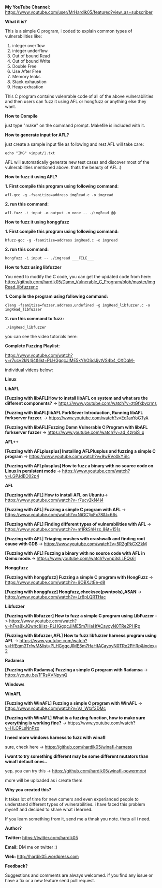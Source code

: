 **My YouTube Channel:** https://www.youtube.com/user/MrHardik05/featured?view_as=subscriber

**What it is?**

This is a simple C program, i coded to explain common types of vulnerabilities like:
1. integer overflow
2. integer underflow
3. Out of bound Read
4. Out of bound Write
5. Double Free
6. Use After Free
7. Memory leaks
8. Stack exhaustion
9. Heap exhastion

This C program contains vulenrable code of all of the above vulnerabilities and then users can fuzz it using AFL or hongfuzz or anything else they want. 

**How to Compile**

just type "make" on the command prompt. Makefile is included with it.

**How to generate input for AFL?**

just create a sample input file as following and rest AFL will take care:

`echo "IMG" >input/1.txt`

AFL will automatically generate new test cases and discover most of the vulnerabilities mentioned above. thats the beauty of AFL :)

**How to fuzz it using AFL?**

**1. First compile this program using following command:**

`afl-gcc -g -fsanitize=address imgRead.c -o imgread`

**2. run this command:** 

`afl-fuzz -i input -o output -m none -- ./imgRead @@`

**How to fuzz it using honggfuzz**

**1. First compile this program using following command:**

`hfuzz-gcc -g -fsanitize=address imgRead.c -o imgread`

**2. run this command:** 

`hongfuzz -i input -- ./imgread ___FILE___`

 **How to fuzz using libfuzzer**
 
You need to modify the C code, you can get the updated code from here: https://github.com/hardik05/Damn_Vulnerable_C_Program/blob/master/imgRead_libfuzzer.c

**1. Compile the program using following command:**

`clang -fsanitize=fuzzer,address,undefined -g imgRead_libfuzzer.c -o imgRead_libfuzzer`

**2. run this command to fuzz:**

`./imgRead_libfuzzer`


you can see the video tutorials here:

**Complete Fuzzing Playlist:**

https://www.youtube.com/watch?v=r7ucv2kN4j4&list=PLHGgqcJIME5kYhOSdJjvtVS4b4_OXDqM-

individual videos below:

**Linux**

**LibAFL**

**[Fuzzing with libAFL]How to install libAFL on system and what are the different components?** -> https://www.youtube.com/watch?v=ztGfxbvcrms

**[Fuzzing with libAFL]libAFL ForkSever Introduction, Running libAFL forkserver fuzzer.** -> https://www.youtube.com/watch?v=Ed1anYoGTyA

**[Fuzzing with libAFL]Fuzzing Damn Vulnerable C Program with libAFL forkserver fuzzer** -> https://www.youtube.com/watch?v=ad_4zroiS_g


**AFL++**

**[Fuzzing with AFLplusplus] Installing AFLPlusplus and fuzzing a simple C program** -> https://www.youtube.com/watch?v=9wRVo0kYSlc

**[Fuzzing with AFLplusplus] How to fuzz a binary with no source code on Linux in persistent mode** -> https://www.youtube.com/watch?v=LGPJdEO02p4

**AFL**

**[Fuzzing with AFL] How to install AFL on Ubuntu**-> https://www.youtube.com/watch?v=r7ucv2kN4j4

**[Fuzzing with AFL] Fuzzing a simple C program with AFL** -> https://www.youtube.com/watch?v=NiGC1jxFx78&t=66s

**[Fuzzing with AFL] Finding different types of vulnerabilities with AFL** -> https://www.youtube.com/watch?v=m1RkShHzx_8&t=151s

**[Fuzzing with AFL] Triaging crashes with crashwalk and finding root cause with GDB** -> https://www.youtube.com/watch?v=5R2gPkCXZkM

**[Fuzzing with AFL] Fuzzing a binary with no source code with AFL in Qemu mode.**-> https://www.youtube.com/watch?v=np3sLLFQs6I

**Honggfuzz**

**[Fuzzing with honggfuzz] Fuzzing a simple C program with HongFuzz** -> https://www.youtube.com/watch?v=6OBXJtEe-d8

**[Fuzzing with honggfuzz] Hongfuzz,checksec(pwntools),ASAN** -> https://www.youtube.com/watch?v=Lr8pLQRTHac 

**Libfuzzer**

**[Fuzzing with libfuzzer] How to fuzz a simple C program using LibFuzzer** -> https://www.youtube.com/watch?v=hFva8kJQwnc&list=PLHGgqcJIME5m7HaHfACayoyN0TRe2PHRp

**[Fuzzing with libfuzzer,AFL] How to fuzz libfuzzer harness program using AFL** -> https://www.youtube.com/watch?v=HfEqm3TrfwM&list=PLHGgqcJIME5m7HaHfACayoyN0TRe2PHRp&index=2

**Radamsa**

**[Fuzzing with Radamsa] Fuzzing a simple C program with Radamsa** -> https://youtu.be/1FRsXVNpynQ

**Windows**

**WinAFL**

**[Fuzzing with WinAFL] Fuzzing a simple C program with WinAFL** -> https://www.youtube.com/watch?v=Va_Wtxf3DMc

**[Fuzzing with WinAFL] What is a fuzzing function, how to make sure everything is working fine?** -> https://www.youtube.com/watch?v=HLORLsNnPzo

**I need more windows harness to fuzz with winafl**

sure, check here -> https://github.com/hardik05/winafl-harness

**i want to try something different may be some different mutators than winafl default ones..**

yep, you can try this -> https://github.com/hardik05/winafl-powermopt

more will be uploaded as i create them.


**Why you created this?**

It takes lot of time for new comers and even experianced people to understand different types of vulnerabilities. i have faced this problem myself and decided to share what i learned.

If you learn something from it, send me a thnak you note. thats all i need.

**Author?**

**Twitter:** https://twitter.com/hardik05 

**Email:** DM me on twitter :)

**Web:** http://hardik05.wordpress.com

**Feedback?**

Suggestions and comments are always welcomed. if you find any issue or have a fix or a new feature send pull request.

